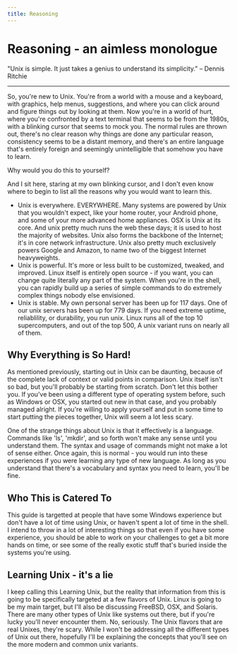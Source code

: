 ```yaml
---
title: Reasoning
---
```


Reasoning - an aimless monologue
================================

"Unix is simple. It just takes a genius to understand its simplicity." – Dennis Ritchie

- - -

So, you're new to Unix. You're from a world with a mouse and a keyboard, with
graphics, help menus, suggestions, and where you can click around and figure
things out by looking at them. Now you're in a world of hurt, where you're
confronted by a text terminal that seems to be from the 1980s, with a blinking
cursor that seems to mock you. The normal rules are thrown out, there's no clear
reason why things are done any particular reason, consistency seems to be a
distant memory, and there's an entire language that's entirely foreign and
seemingly unintelligible that somehow you have to learn.

Why would you do this to yourself?

And I sit here, staring at my own blinking cursor, and I don't even know where
to begin to list all the reasons why you would want to learn this.

 * Unix is everywhere. EVERYWHERE. Many systems are powered by Unix that you
   wouldn't expect, like your home router, your Android phone, and some of your
   more advanced home appliances. OSX is Unix at its core. And unix pretty much
   runs the web these days; it is used to host the majority of websites. Unix
   also forms the backbone of the Internet; it's in core network infrastructure.
   Unix also pretty much exclusively powers Google and Amazon, to name two of
   the biggest Internet heavyweights.
 * Unix is powerful. It's more or less built to be customized, tweaked, and
   improved. Linux itself is entirely open source - if you want, you can change
   quite literally any part of the system. When you're in the shell, you can
   rapidly build up a series of simple commands to do extremely complex things
   nobody else envisioned.
 * Unix is stable. My own personal server has been up for 117 days. One of our
   unix servers has been up for 779 days. If you need extreme uptime,
   reliablility, or durability, you run unix. Linux runs all of the top 10
   supercomputers, and out of the top 500, A unix variant runs on nearly all of
   them.

Why Everything is So Hard!
--------------------------

As mentioned previously, starting out in Unix can be daunting, because of the
complete lack of context or valid points in comparison. Unix itself isn't so
bad, but you'll probably be starting from scratch. Don't let this bother you. If
you've been using a different type of operating system before, such as Windows
or OSX, you started out new in that case, and you probably managed alright. If
you're willing to apply yourself and put in some time to start putting the
pieces together, Unix will seem a lot less scary.

One of the strange things about Unix is that it effectively is a language.
Commands like 'ls', 'mkdir', and so forth won't make any sense until you
understand them. The syntax and usage of commands might not make a lot of sense
either. Once again, this is normal - you would run into these experiences if you
were learning any type of new language. As long as you understand that there's a
vocabulary and syntax you need to learn, you'll be fine.

Who This is Catered To
----------------------

This guide is targetted at people that have some Windows experience but don't
have a lot of time using Unix, or haven't spent a lot of time in the shell. I
intend to throw in a lot of interesting things so that even if you have some
experience, you should be able to work on your challenges to get a bit more
hands on time, or see some of the really exotic stuff that's buried inside the
systems you're using.

Learning Unix - it's a lie
--------------------------

I keep calling this Learning Unix, but the reality that information from this
is going to be specifically targeted at a few flavors of Unix. Linux is going
to be my main target, but I'll also be discussing FreeBSD, OSX, and Solaris.
There are many other types of Unix like systems out there, but if you're lucky
you'll never encounter them. No, seriously. The Unix flavors that are real
Unixes, they're scary. While I won't be addressing all the different types of
Unix out there, hopefully I'll be explaining the concepts that you'll see on
the more modern and common unix variants.
